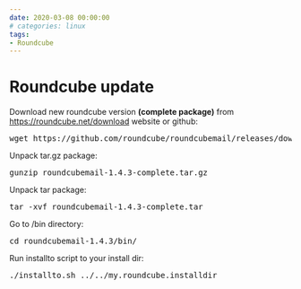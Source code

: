 ```yaml
--- 
date: 2020-03-08 00:00:00
# categories: linux
tags: 
- Roundcube
---
```

# Roundcube update

<p>Download new roundcube version <strong>(complete package)</strong> from <a href="https://roundcube.net/download">https://roundcube.net/download</a> website or github:</p>
<pre>wget https://github.com/roundcube/roundcubemail/releases/download/1.4.3/roundcubemail-1.4.3-complete.tar.gz</pre>
<p>Unpack tar.gz package:  </p>
<pre>gunzip roundcubemail-1.4.3-complete.tar.gz</pre>
<p>Unpack tar package:</p>
<pre>tar -xvf roundcubemail-1.4.3-complete.tar</pre>
<p>Go to /bin directory:</p>
<pre>cd roundcubemail-1.4.3/bin/</pre>
<p>Run installto script to your install dir:</p>
<pre>./installto.sh ../../my.roundcube.installdir</pre>
